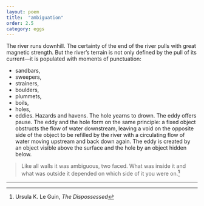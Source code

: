 ```yaml
---
layout: poem
title:  "ambiguation"
order: 2.5
category: eggs
---
```


The river runs downhill. The certainty of the end of the river pulls with great magnetic strength. But the river’s terrain is not only defined by the pull of its current—it is populated with moments of punctuation:
- sandbars,
- sweepers,
- strainers,
- boulders,
- plummets,
- boils,
- holes,
- eddies. Hazards and havens. The hole yearns to drown. The eddy offers pause. The eddy and the hole form on the same principle: a fixed object obstructs the flow of water downstream, leaving a void on the opposite side of the object to be refilled by the river with a circulating flow of water moving upstream and back down again. The eddy is created by an object visible above the surface and the hole by an object hidden below.

> Like all walls it was ambiguous, two faced. What was inside it and what was outside it depended on which side of it you were on.[^14]

------

[^14]: Ursula K. Le Guin, *The Dispossessed*
